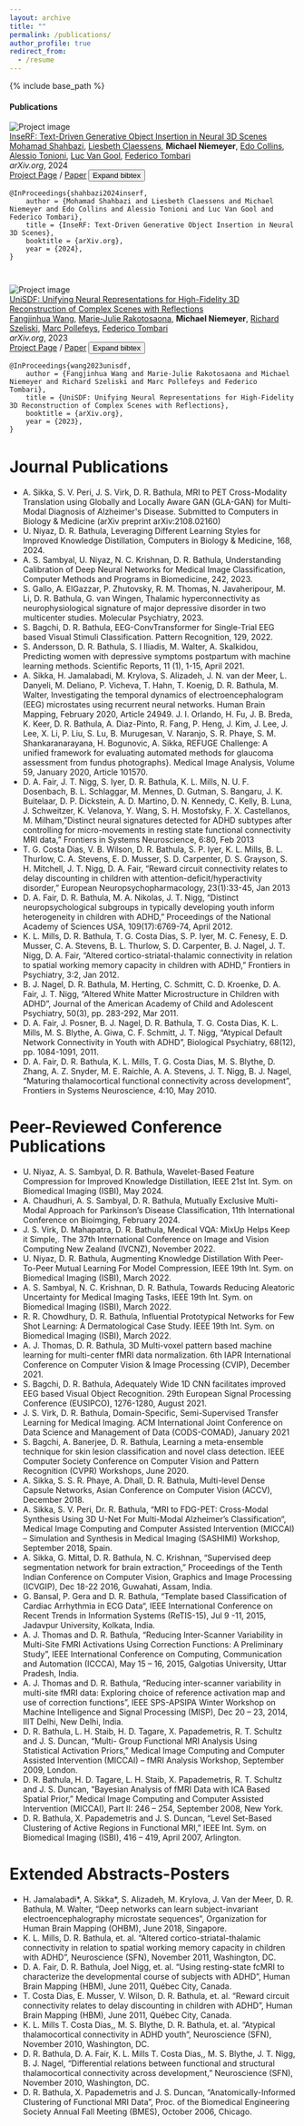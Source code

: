 ```yaml
---
layout: archive
title: ""
permalink: /publications/
author_profile: true
redirect_from:
  - /resume
---
```


{% include base_path %}

<div class="row" style="margin-top: 1em;">
<div class="col-sm-12" style="">
<h4>Publications</h4>
<div style="margin-bottom: 3em;"> <div class="row"><div class="col-sm-3"><img src="imgages/inserf.jpg" class="img-fluid img-thumbnail" alt="Project image"></div><div class="col-sm-9"><a href="https://mohamad-shahbazi.github.io/inserf/" target="_blank">InseRF: Text-Driven Generative Object Insertion in Neural 3D Scenes</a> <br><a href="https://mohamad-shahbazi.github.io/" target="_blank">Mohamad Shahbazi</a>, <a href="https://asl.ethz.ch/the-lab/people/person-detail.MjY5NDUz.TGlzdC8xNTg0LDEyMDExMzk5Mjg=.html" target="_blank">Liesbeth Claessens</a>, <span style="font-weight: bold";>Michael Niemeyer</span>, <a href="https://www.linkedin.com/in/edo-collins/?originalSubdomain=ch" target="_blank">Edo Collins</a>, <a href="https://alessiotonioni.github.io/" target="_blank">Alessio Tonioni</a>, <a href="https://ee.ethz.ch/the-department/faculty/professors/person-detail.OTAyMzM=.TGlzdC80MTEsMTA1ODA0MjU5.html" target="_blank">Luc Van Gool</a>, <a href="https://www.cs.cit.tum.de/camp/members/senior-research-scientists/federico-tombari/" target="_blank">Federico Tombari</a> <br><span style="font-style: italic;">arXiv.org</span>, 2024 <br><a href="https://mohamad-shahbazi.github.io/inserf/" target="_blank">Project Page</a> / <a href="https://arxiv.org/pdf/2401.05335.pdf" target="_blank">Paper</a> /<button class="btn btn-link" type="button" data-toggle="collapse" data-target="#collapseshahbazi2024inserf" aria-expanded="false" aria-controls="collapseExample" style="margin-left: -6px; margin-top: -2px;">Expand bibtex</button><div class="collapse" id="collapseshahbazi2024inserf"><div class="card card-body"><pre><code>@InProceedings{shahbazi2024inserf, 
	author = {Mohamad Shahbazi and Liesbeth Claessens and Michael Niemeyer and Edo Collins and Alessio Tonioni and Luc Van Gool and Federico Tombari}, 
	title = {InseRF: Text-Driven Generative Object Insertion in Neural 3D Scenes}, 
	booktitle = {arXiv.org}, 
	year = {2024}, 
}</pre></code></div></div> </div> </div> </div><div style="margin-bottom: 3em;"> <div class="row"><div class="col-sm-3"><img src="images/unisdf.jpg" class="img-fluid img-thumbnail" alt="Project image"></div><div class="col-sm-9"><a href="https://fangjinhuawang.github.io/UniSDF/" target="_blank">UniSDF: Unifying Neural Representations for High-Fidelity 3D Reconstruction of Complex Scenes with Reflections</a> <br><a href="https://fangjinhuawang.github.io/" target="_blank">Fangjinhua Wang</a>, <a href="http://www.lix.polytechnique.fr/Labo/Marie-Julie.RAKOTOSAONA/" target="_blank">Marie-Julie Rakotosaona</a>, <span style="font-weight: bold";>Michael Niemeyer</span>, <a href="https://szeliski.org/" target="_blank">Richard Szeliski</a>, <a href="https://people.inf.ethz.ch/pomarc/" target="_blank">Marc Pollefeys</a>, <a href="https://www.cs.cit.tum.de/camp/members/senior-research-scientists/federico-tombari/" target="_blank">Federico Tombari</a> <br><span style="font-style: italic;">arXiv.org</span>, 2023 <br><a href="https://fangjinhuawang.github.io/UniSDF/" target="_blank">Project Page</a> / <a href="https://fangjinhuawang.github.io/UniSDF/gfx/unisdf_arxiv.pdf" target="_blank">Paper</a> /<button class="btn btn-link" type="button" data-toggle="collapse" data-target="#collapsewang2023unisdf" aria-expanded="false" aria-controls="collapseExample" style="margin-left: -6px; margin-top: -2px;">Expand bibtex</button><div class="collapse" id="collapsewang2023unisdf"><div class="card card-body"><pre><code>@InProceedings{wang2023unisdf, 
	author = {Fangjinhua Wang and Marie-Julie Rakotosaona and Michael Niemeyer and Richard Szeliski and Marc Pollefeys and Federico Tombari}, 
	title = {UniSDF: Unifying Neural Representations for High-Fidelity 3D Reconstruction of Complex Scenes with Reflections}, 
	booktitle = {arXiv.org}, 
	year = {2023}, 
}</pre></code></div></div> </div> </div> </div>
                    </div>
                </div>
  
# Journal Publications
* A. Sikka, S. V. Peri,  J. S. Virk, D. R. Bathula, MRI to PET Cross-Modality Translation using Globally and Locally Aware GAN (GLA-GAN) for Multi-Modal Diagnosis of Alzheimer's Disease. Submitted to Computers in Biology  & Medicine (arXiv preprint arXiv:2108.02160)
* U. Niyaz, D. R. Bathula, Leveraging Different Learning Styles for Improved Knowledge Distillation, Computers in Biology & Medicine, 168, 2024.
* A. S. Sambyal, U. Niyaz, N. C. Krishnan, D. R. Bathula, Understanding Calibration of Deep Neural Networks for Medical Image Classification, Computer Methods and Programs in Biomedicine, 242, 2023.
* S. Gallo, A. ElGazzar, P. Zhutovsky, R. M. Thomas, N. Javaheripour, M. Li, D. R. Bathula, G. van Wingen, Thalamic hyperconnectivity as neurophysiological signature of major depressive disorder in two multicenter studies. Molecular Psychiatry, 2023.
* S. Bagchi, D. R. Bathula, EEG-ConvTransformer for Single-Trial EEG based Visual Stimuli Classification. Pattern Recognition, 129, 2022.
* S. Andersson, D. R. Bathula, S. I Iliadis, M. Walter, A. Skalkidou, Predicting women with depressive symptoms postpartum with machine learning methods. Scientific Reports,  11 (1), 1-15, April 2021.
* A. Sikka, H. Jamalabadi,  M. Krylova,  S. Alizadeh,  J. N. van der Meer,  L. Danyeli,  M. Deliano,  P. Vicheva,  T. Hahn,  T. Koenig, D. R. Bathula, M. Walter, Investigating the temporal dynamics of electroencephalogram (EEG) microstates using recurrent neural networks. Human Brain Mapping, February 2020, Article 24949.
J. I. Orlando, H. Fu, J. B. Breda, K. Keer, D. R. Bathula, A. Diaz-Pinto, R. Fang, P. Heng, J. Kim, J. Lee, J. Lee, X. Li, P. Liu, S. Lu, B. Murugesan, V. Naranjo, S. R. Phaye, S. M. Shankaranarayana, H. Bogunovic, A. Sikka, REFUGE Challenge: A unified framework for evaluating automated methods for glaucoma assessment from fundus photographs}. Medical Image Analysis, Volume 59, January 2020, Article 101570.
* D. A. Fair, J. T. Nigg, S. Iyer, D. R. Bathula, K. L. Mills, N. U. F. Dosenbach, B. L. Schlaggar, M. Mennes, D. Gutman, S. Bangaru, J. K. Buitelaar, D. P. Dickstein, A. D. Martino, D. N. Kennedy, C. Kelly, B. Luna, J. Schweitzer, K. Velanova, Y. Wang, S. H. Mostofsky, F. X. Castellanos, M. Milham,”Distinct neural signatures detected for ADHD subtypes after controlling for micro-movements in resting state functional connectivity MRI data,” Frontiers in Systems Neuroscience, 6:80, Feb 2013
* T. G. Costa Dias, V. B. Wilson, D. R. Bathula, S. P. Iyer, K. L. Mills, B. L. Thurlow, C. A. Stevens, E. D. Musser, S. D. Carpenter, D. S. Grayson, S. H. Mitchell, J. T. Nigg, D. A. Fair, “Reward circuit connectivity relates to delay discounting in children with attention-deficit/hyperactivity disorder,” European Neuropsychopharmacology, 23(1):33-45, Jan 2013
* D. A. Fair, D. R. Bathula, M. A. Nikolas, J. T. Nigg, “Distinct neuropsychological subgroups in typically developing youth inform heterogeneity in children with ADHD,” Proceedings of the National Academy of Sciences USA, 109(17):6769-74, April 2012.
* K. L. Mills, D. R. Bathula, T. G. Costa Dias, S. P. Iyer, M. C. Fenesy, E. D. Musser, C. A. Stevens, B. L. Thurlow, S. D. Carpenter, B. J. Nagel, J. T. Nigg, D. A. Fair, “Altered cortico-striatal-thalamic connectivity in relation to spatial working memory capacity in children with ADHD,” Frontiers in Psychiatry, 3:2, Jan 2012.
* B. J. Nagel, D. R. Bathula, M. Herting, C. Schmitt, C. D. Kroenke, D. A. Fair, J. T. Nigg, “Altered White Matter Microstructure in Children with ADHD”, Journal of the American Academy of Child and Adolescent Psychiatry, 50(3), pp. 283-292, Mar 2011.
* D. A. Fair, J. Posner, B. J. Nagel, D. R. Bathula, T. G. Costa Dias, K. L. Mills, M. S. Blythe, A. Giwa, C. F. Schmitt, J. T. Nigg, “Atypical Default Network Connectivity in Youth with ADHD”, Biological Psychiatry, 68(12), pp. 1084-1091, 2011.
* D. A. Fair, D. R. Bathula, K. L. Mills, T. G. Costa Dias, M. S. Blythe, D. Zhang, A. Z. Snyder, M. E. Raichle, A. A. Stevens, J. T. Nigg, B. J. Nagel, “Maturing thalamocortical functional connectivity across development”, Frontiers in Systems Neuroscience, 4:10, May 2010.

# Peer-Reviewed Conference Publications
* U. Niyaz, A. S. Sambyal, D. R. Bathula,  Wavelet-Based Feature Compression for Improved Knowledge Distillation, IEEE 21st Int. Sym. on Biomedical Imaging (ISBI), May 2024.
* A. Chaudhuri, A. S. Sambyal, D. R. Bathula,  Mutually Exclusive Multi-Modal Approach for Parkinson’s Disease Classification, 11th International Conference on Bioimging, February 2024.
* J. S. Virk, D. Mahapatra, D. R. Bathula,  Medical VQA: MixUp Helps Keep it Simple,. The 37th International Conference on Image and Vision Computing New Zealand (IVCNZ), November 2022. 
* U. Niyaz, D. R. Bathula, Augmenting Knowledge Distillation With Peer-To-Peer Mutual Learning For Model Compression, IEEE 19th Int. Sym. on Biomedical Imaging (ISBI), March 2022.
* A. S. Sambyal, N. C. Krishnan, D. R. Bathula, Towards Reducing Aleatoric Uncertainty for Medical Imaging Tasks, IEEE 19th Int. Sym. on Biomedical Imaging (ISBI), March 2022. 
* R. R. Chowdhury, D. R. Bathula, Influential Prototypical Networks for Few Shot Learning: A Dermatological Case Study. IEEE 19th Int. Sym. on Biomedical Imaging (ISBI), March 2022.
* A. J. Thomas, D. R. Bathula,  3D Multi-voxel pattern based machine learning for multi-center fMRI data normalization. 6th IAPR International Conference on Computer Vision & Image Processing (CVIP), December 2021.
* S. Bagchi, D. R. Bathula,  Adequately Wide 1D CNN facilitates improved EEG based Visual Object Recognition. 29th European Signal Processing Conference (EUSIPCO), 1276-1280, August 2021.     
* J. S. Virk, D. R. Bathula,  Domain-Specific, Semi-Supervised Transfer Learning for Medical Imaging. ACM International Joint Conference on Data Science and Management of Data (CODS-COMAD), January 2021
* S. Bagchi, A. Banerjee, D. R. Bathula,  Learning a meta-ensemble technique for skin lesion classification and novel class detection. IEEE Computer Society Conference on Computer Vision and Pattern Recognition (CVPR) Workshops, June 2020.
* A. Sikka, S. S. R. Phaye, A. Dhall, D. R. Bathula, Multi-level Dense Capsule Networks, Asian Conference on Computer Vision (ACCV), December 2018.
* A. Sikka, S. V. Peri, Dr. R. Bathula, “MRI to FDG-PET: Cross-Modal Synthesis Using 3D U-Net For Multi-Modal Alzheimer’s Classification“, Medical Image Computing and Computer Assisted Intervention (MICCAI) – Simulation and Synthesis in Medical Imaging (SASHIMI) Workshop, September 2018, Spain.
* A. Sikka, G. Mittal, D. R. Bathula, N. C. Krishnan, “Supervised deep segmentation network for brain extraction,” Proceedings of the Tenth Indian Conference on Computer Vision, Graphics and Image Processing (ICVGIP), Dec 18-22 2016, Guwahati, Assam, India.
* G. Bansal, P. Gera and D. R. Bathula, “Template based Classification of Cardiac Arrhythmia in ECG Data“, IEEE International Conference on Recent Trends in Information Systems (ReTIS-15), Jul 9 -11, 2015, Jadavpur University, Kolkata, India.
* A. J. Thomas and D. R. Bathula, “Reducing Inter-Scanner Variability in Multi-Site FMRI Activations Using Correction Functions: A Preliminary Study”, IEEE International Conference on Computing, Communication and Automation (ICCCA), May 15 – 16, 2015, Galgotias University, Uttar Pradesh, India.
* A. J. Thomas and D. R. Bathula, “Reducing inter-scanner variability in multi-site fMRI data: Exploring choice of reference activation map and use of correction functions”, IEEE SPS-APSIPA Winter Workshop on Machine Intelligence and Signal Processing (MISP), Dec 20 – 23, 2014, IIIT Delhi, New Delhi, India.
* D. R. Bathula, L. H. Staib, H. D. Tagare, X. Papademetris, R. T. Schultz and J. S. Duncan, “Multi- Group Functional MRI Analysis Using Statistical Activation Priors,” Medical Image Computing and Computer Assisted Intervention (MICCAI) – fMRI Analysis Workshop, September 2009, London.
* D. R. Bathula, H. D. Tagare, L. H. Staib, X. Papademetris, R. T. Schultz and J. S. Duncan, “Bayesian Analysis of fMRI Data with ICA Based Spatial Prior,” Medical Image Computing and Computer Assisted Intervention (MICCAI), Part II: 246 – 254, September 2008, New York.
* D. R. Bathula, X. Papademetris and J. S. Duncan, “Level Set-Based Clustering of Active Regions in Functional MRI,” IEEE Int. Sym. on Biomedical Imaging (ISBI), 416 – 419, April 2007, Arlington.

# Extended Abstracts-Posters
* H. Jamalabadi*, A. Sikka*,  S. Alizadeh, M. Krylova, J. Van der Meer, D. R. Bathula, M. Walter, “Deep networks can learn subject-invariant electroencephalography microstate sequences“, Organization for Human Brain Mapping  (OHBM), June 2018, Singapore.
* K. L. Mills, D. R. Bathula, et. al. “Altered cortico-striatal-thalamic connectivity in relation to spatial working memory capacity in children with ADHD”, Neuroscience (SFN), November 2011, Washington, DC.
* D. A. Fair, D. R. Bathula, Joel Nigg, et. al. “Using resting-state fcMRI to characterize the developmental course of subjects with ADHD”, Human Brain Mapping (HBM), June 2011, Québec City, Canada.
* T. Costa Dias, E. Musser, V. Wilson, D. R. Bathula, et. al. “Reward circuit connectivity relates to delay discounting in children with ADHD”, Human Brain Mapping (HBM), June 2011, Québec City, Canada.
* K. L. Mills T. Costa Dias,, M. S. Blythe, D. R. Bathula, et. al. “Atypical thalamocortical connectivity in ADHD youth”, Neuroscience (SFN), November 2010, Washington, DC.
* D. R. Bathula, D. A. Fair, K. L. Mills T. Costa Dias,, M. S. Blythe, J. T. Nigg, B. J. Nagel, “Differential relations between functional and structural thalamocortical connectivity across development,” Neuroscience (SFN), November 2010, Washington, DC.
* D. R. Bathula, X. Papademetris and J. S. Duncan, “Anatomically-Informed Clustering of Functional MRI Data”, Proc. of the Biomedical Engineering Society Annual Fall Meeting (BMES), October 2006, Chicago.
